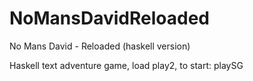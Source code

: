 # NoMansDavidReloaded
No Mans David - Reloaded (haskell version)

Haskell text adventure game,
load play2,
to start: playSG
